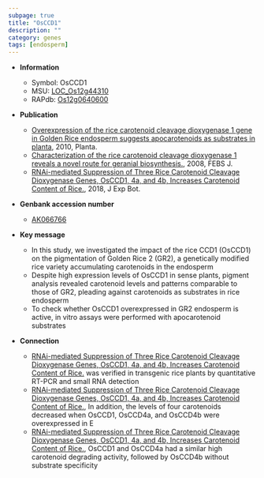```yaml
---
subpage: true
title: "OsCCD1"
description: ""
category: genes
tags: [endosperm]
---
```


* **Information**  
    + Symbol: OsCCD1  
    + MSU: [LOC_Os12g44310](http://rice.plantbiology.msu.edu/cgi-bin/ORF_infopage.cgi?orf=LOC_Os12g44310)  
    + RAPdb: [Os12g0640600](http://rapdb.dna.affrc.go.jp/viewer/gbrowse_details/irgsp1?name=Os12g0640600)  

* **Publication**  
    + [Overexpression of the rice carotenoid cleavage dioxygenase 1 gene in Golden Rice endosperm suggests apocarotenoids as substrates in planta](http://www.ncbi.nlm.nih.gov/pubmed?term=Overexpression+of+the+rice+carotenoid+cleavage+dioxygenase+1+gene+in+Golden+Rice+endosperm+suggests+apocarotenoids+as+substrates+in+planta%5BTitle%5D), 2010, Planta.
    + [Characterization of the rice carotenoid cleavage dioxygenase 1 reveals a novel route for geranial biosynthesis.](http://www.ncbi.nlm.nih.gov/pubmed?term=Characterization+of+the+rice+carotenoid+cleavage+dioxygenase+1+reveals+a+novel+route+for+geranial+biosynthesis.%5BTitle%5D), 2008, FEBS J.
    + [RNAi-mediated Suppression of Three Rice Carotenoid Cleavage Dioxygenase Genes, OsCCD1, 4a, and 4b, Increases Carotenoid Content of Rice.](http://www.ncbi.nlm.nih.gov/pubmed?term=RNAi-mediated+Suppression+of+Three+Rice+Carotenoid+Cleavage+Dioxygenase+Genes,+OsCCD1,+4a,+and+4b,+Increases+Carotenoid+Content+of+Rice.%5BTitle%5D), 2018, J Exp Bot.

* **Genbank accession number**  
    + [AK066766](http://www.ncbi.nlm.nih.gov/nuccore/AK066766)

* **Key message**  
    + In this study, we investigated the impact of the rice CCD1 (OsCCD1) on the pigmentation of Golden Rice 2 (GR2), a genetically modified rice variety accumulating carotenoids in the endosperm
    + Despite high expression levels of OsCCD1 in sense plants, pigment analysis revealed carotenoid levels and patterns comparable to those of GR2, pleading against carotenoids as substrates in rice endosperm
    + To check whether OsCCD1 overexpressed in GR2 endosperm is active, in vitro assays were performed with apocarotenoid substrates

* **Connection**  
    + [RNAi-mediated Suppression of Three Rice Carotenoid Cleavage Dioxygenase Genes, OsCCD1, 4a, and 4b, Increases Carotenoid Content of Rice.](Ri) was verified in transgenic rice plants by quantitative RT-PCR and small RNA detection
    + [RNAi-mediated Suppression of Three Rice Carotenoid Cleavage Dioxygenase Genes, OsCCD1, 4a, and 4b, Increases Carotenoid Content of Rice.](http://www.ncbi.nlm.nih.gov/pubmed?term=RNAi-mediated+Suppression+of+Three+Rice+Carotenoid+Cleavage+Dioxygenase+Genes,+OsCCD1,+4a,+and+4b,+Increases+Carotenoid+Content+of+Rice.%5BTitle%5D),  In addition, the levels of four carotenoids decreased when OsCCD1, OsCCD4a, and OsCCD4b were overexpressed in E
    + [RNAi-mediated Suppression of Three Rice Carotenoid Cleavage Dioxygenase Genes, OsCCD1, 4a, and 4b, Increases Carotenoid Content of Rice.](http://www.ncbi.nlm.nih.gov/pubmed?term=RNAi-mediated+Suppression+of+Three+Rice+Carotenoid+Cleavage+Dioxygenase+Genes,+OsCCD1,+4a,+and+4b,+Increases+Carotenoid+Content+of+Rice.%5BTitle%5D),  OsCCD1 and OsCCD4a had a similar high carotenoid degrading activity, followed by OsCCD4b without substrate specificity



